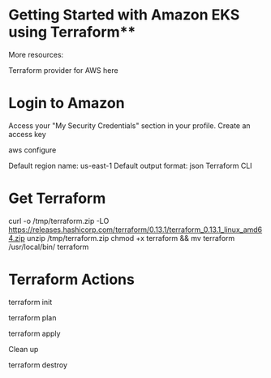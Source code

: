 # Getting Started with Amazon EKS using Terraform**
More resources:

Terraform provider for AWS here

# Login to Amazon

Access your "My Security Credentials" section in your profile. 
Create an access key

aws configure

Default region name: us-east-1
Default output format: json
Terraform CLI

# Get Terraform

curl -o /tmp/terraform.zip -LO https://releases.hashicorp.com/terraform/0.13.1/terraform_0.13.1_linux_amd64.zip
unzip /tmp/terraform.zip
chmod +x terraform && mv terraform /usr/local/bin/
terraform

# Terraform Actions

terraform init

terraform plan

terraform apply

Clean up

terraform destroy
